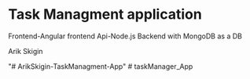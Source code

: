 # Task Managment application

Frontend-Angular frontend
Api-Node.js Backend with MongoDB as a DB

Arik Skigin

"# ArikSkigin-TaskManagment-App" 
#   t a s k M a n a g e r _ A p p  
 